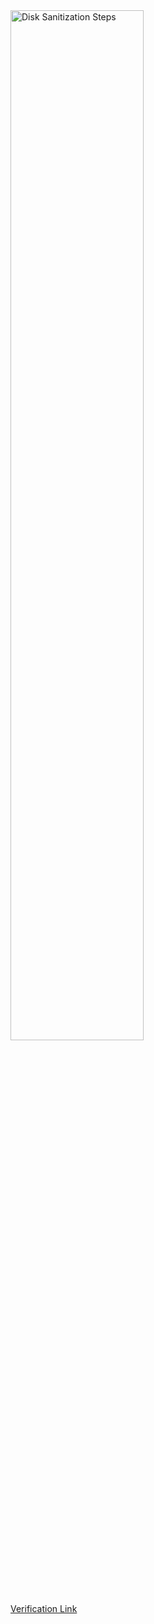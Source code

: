 <img src="https://i.imgur.com/oeFQs10.png" height="65%" width="65%" alt="Disk Sanitization Steps"/> 

[Verification Link](https://www.credly.com/badges/89b20e4a-9ab6-4778-94aa-ccf8f67eab5d/public_url)
